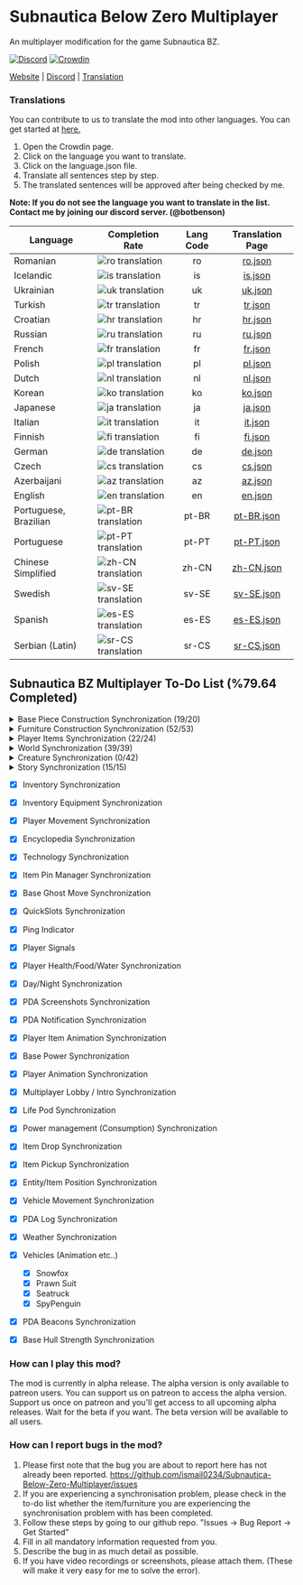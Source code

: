 # Subnautica Below Zero Multiplayer

An multiplayer modification for the game Subnautica BZ.

[![Discord](https://img.shields.io/discord/994133148046725160?logo=discord&logoColor=white)](https://discord.gg/Gq9nush6SP)
[![Crowdin](https://badges.crowdin.net/subnautica-bz-multiplayer-mod/localized.svg)](https://crowdin.com/project/subnautica-bz-multiplayer-mod)

[Website](https://subnauticamultiplayer.com/) | [Discord](https://discord.gg/Gq9nush6SP) | [Translation](https://crowdin.com/project/subnautica-bz-multiplayer-mod)

### Translations
You can contribute to us to translate the mod into other languages. You can get started at [here.](https://crowdin.com/project/subnautica-bz-multiplayer-mod/)

1. Open the Crowdin page.
2. Click on the language you want to translate.
3. Click on the language.json file.
4. Translate all sentences step by step.
5. The translated sentences will be approved after being checked by me.

**Note: If you do not see the language you want to translate in the list. Contact me by joining our discord server. (@botbenson)**

| Language              | Completion Rate                                                                                              | Lang Code |                               Translation Page                                |
|-----------------------|--------------------------------------------------------------------------------------------------------------|:---------:|:-----------------------------------------------------------------------------:|
| Romanian              | ![ro translation](https://subnauticamultiplayer.com/ajax/showCrowdinBadge?language=ro&time=1705587879)       |    ro     |    [ro.json](https://crowdin.com/project/subnautica-bz-multiplayer-mod/ro)    |
| Icelandic             | ![is translation](https://subnauticamultiplayer.com/ajax/showCrowdinBadge?language=is&time=1705587879)       |    is     |    [is.json](https://crowdin.com/project/subnautica-bz-multiplayer-mod/is)    |
| Ukrainian             | ![uk translation](https://subnauticamultiplayer.com/ajax/showCrowdinBadge?language=uk&time=1705587879)       |    uk     |    [uk.json](https://crowdin.com/project/subnautica-bz-multiplayer-mod/uk)    |
| Turkish               | ![tr translation](https://subnauticamultiplayer.com/ajax/showCrowdinBadge?language=tr&time=1705587879)       |    tr     |    [tr.json](https://crowdin.com/project/subnautica-bz-multiplayer-mod/tr)    |
| Croatian              | ![hr translation](https://subnauticamultiplayer.com/ajax/showCrowdinBadge?language=hr&time=1705587879)       |    hr     |    [hr.json](https://crowdin.com/project/subnautica-bz-multiplayer-mod/hr)    |
| Russian               | ![ru translation](https://subnauticamultiplayer.com/ajax/showCrowdinBadge?language=ru&time=1705587879)       |    ru     |    [ru.json](https://crowdin.com/project/subnautica-bz-multiplayer-mod/ru)    |
| French                | ![fr translation](https://subnauticamultiplayer.com/ajax/showCrowdinBadge?language=fr&time=1705587879)       |    fr     |    [fr.json](https://crowdin.com/project/subnautica-bz-multiplayer-mod/fr)    |
| Polish                | ![pl translation](https://subnauticamultiplayer.com/ajax/showCrowdinBadge?language=pl&time=1705587879)       |    pl     |    [pl.json](https://crowdin.com/project/subnautica-bz-multiplayer-mod/pl)    |
| Dutch                 | ![nl translation](https://subnauticamultiplayer.com/ajax/showCrowdinBadge?language=nl&time=1705587879)       |    nl     |    [nl.json](https://crowdin.com/project/subnautica-bz-multiplayer-mod/nl)    |
| Korean                | ![ko translation](https://subnauticamultiplayer.com/ajax/showCrowdinBadge?language=ko&time=1705587879)       |    ko     |    [ko.json](https://crowdin.com/project/subnautica-bz-multiplayer-mod/ko)    |
| Japanese              | ![ja translation](https://subnauticamultiplayer.com/ajax/showCrowdinBadge?language=ja&time=1705587879)       |    ja     |    [ja.json](https://crowdin.com/project/subnautica-bz-multiplayer-mod/ja)    |
| Italian               | ![it translation](https://subnauticamultiplayer.com/ajax/showCrowdinBadge?language=it&time=1705587879)       |    it     |    [it.json](https://crowdin.com/project/subnautica-bz-multiplayer-mod/it)    |
| Finnish               | ![fi translation](https://subnauticamultiplayer.com/ajax/showCrowdinBadge?language=fi&time=1705587879)       |    fi     |    [fi.json](https://crowdin.com/project/subnautica-bz-multiplayer-mod/fi)    |
| German                | ![de translation](https://subnauticamultiplayer.com/ajax/showCrowdinBadge?language=de&time=1705587879)       |    de     |    [de.json](https://crowdin.com/project/subnautica-bz-multiplayer-mod/de)    |
| Czech                 | ![cs translation](https://subnauticamultiplayer.com/ajax/showCrowdinBadge?language=cs&time=1705587879)       |    cs     |    [cs.json](https://crowdin.com/project/subnautica-bz-multiplayer-mod/cs)    |
| Azerbaijani           | ![az translation](https://subnauticamultiplayer.com/ajax/showCrowdinBadge?language=az&time=1705587879)       |    az     |    [az.json](https://crowdin.com/project/subnautica-bz-multiplayer-mod/az)    |
| English               | ![en translation](https://subnauticamultiplayer.com/ajax/showCrowdinBadge?language=en&time=1705587879)       |    en     |    [en.json](https://crowdin.com/project/subnautica-bz-multiplayer-mod/en)    |
| Portuguese, Brazilian | ![pt-BR translation](https://subnauticamultiplayer.com/ajax/showCrowdinBadge?language=pt-BR&time=1705587879) |   pt-BR   | [pt-BR.json](https://crowdin.com/project/subnautica-bz-multiplayer-mod/pt-BR) |
| Portuguese            | ![pt-PT translation](https://subnauticamultiplayer.com/ajax/showCrowdinBadge?language=pt-PT&time=1705587879) |   pt-PT   | [pt-PT.json](https://crowdin.com/project/subnautica-bz-multiplayer-mod/pt-PT) |
| Chinese Simplified    | ![zh-CN translation](https://subnauticamultiplayer.com/ajax/showCrowdinBadge?language=zh-CN&time=1705587879) |   zh-CN   | [zh-CN.json](https://crowdin.com/project/subnautica-bz-multiplayer-mod/zh-CN) |
| Swedish               | ![sv-SE translation](https://subnauticamultiplayer.com/ajax/showCrowdinBadge?language=sv-SE&time=1705587879) |   sv-SE   | [sv-SE.json](https://crowdin.com/project/subnautica-bz-multiplayer-mod/sv-SE) |
| Spanish               | ![es-ES translation](https://subnauticamultiplayer.com/ajax/showCrowdinBadge?language=es-ES&time=1705587879) |   es-ES   | [es-ES.json](https://crowdin.com/project/subnautica-bz-multiplayer-mod/es-ES) |
| Serbian (Latin)       | ![sr-CS translation](https://subnauticamultiplayer.com/ajax/showCrowdinBadge?language=sr-CS&time=1705587879) |   sr-CS   | [sr-CS.json](https://crowdin.com/project/subnautica-bz-multiplayer-mod/sr-CS) |
 

## Subnautica BZ Multiplayer To-Do List (%79.64 Completed)

<details>
  <summary>Base Piece Construction Synchronization (19/20)</summary>

- [x] BaseObservatory
- [x] BaseWindow
- [x] BaseCorridorI
- [x] BaseCorridorL
- [x] BaseCorridorT
- [x] BaseCorridorX
- [x] BaseCorridorGlassI
- [x] BaseCorridorGlassL
- [x] BaseLargeRoom
- [x] BaseLargeGlassDome
- [x] BaseRoom
- [x] BaseGlassDome
- [x] BaseReinforcement
- [x] BaseHatch
- [x] BaseFoundation
- [x] BaseConnector
- [x] BaseControlRoom
- [x] BaseMoonpool
- [x] BaseMapRoom
- [ ] ~~BaseMoonpoolExpansion~~ (This furniture will be completed in the beta version)	
</details> 

<details>
  <summary>Furniture Construction Synchronization (52/53)</summary>

- [x] BarTable
- [x] ExecutiveDesk
- [x] SingleWallShelf
- [x] WallShelves	
- [x] StarshipDesk
- [x] LabCounter
- [x] VendingMachine
- [x] Toilet
- [x] AromatherapyLamp
- [x] EmmanuelPendulum
- [x] Shower
- [x] Sink
- [x] SmallStove	
- [x] Sign
- [x] BaseLadder
- [x] BasePlanter
- [x] PictureFrame	
- [x] Jukebox
- [x] Speaker
- [x] Trashcans
- [x] LabTrashcan
- [x] Aquarium
- [x] Workbench
- [x] Fabricator
- [x] StarshipChair
- [x] StarshipChair2
- [x] StarshipChair3
- [x] Bench
- [x] Techlight
- [x] Spotlight
- [x] Snowman
- [x] SmallLocker
- [x] Locker
- [x] PowerTransmitter
- [x] ThermalPlant
- [x] SolarPanel
- [x] BaseBioReactor
- [x] BaseNuclearReactor
- [x] BasePartition
- [x] BasePartitionDoor
- [x] BatteryCharger
- [x] PowerCellCharger
- [x] Recyclotron
- [x] CoffeeVendingMachine
- [x] Fridge
- [x] BaseFiltrationMachine
- [x] FarmingTray
- [x] PlanterPots (PlanterPot / PlanterPot2 / PlanterPot3 / PlanterBox / PlanterShelf)
- [x] Beds (Bed2 / NarrowBed / BedJeremiah / BedSam / BedZeta / BedDanielle / BedEmmanuel / BedFred / BedParvan)
- [x] BaseBulkhead
- [x] Hoverpad
- [x] BaseUpgradeConsole
- [ ] ~~BaseWaterPark~~ (This furniture will be completed in the beta version)
</details>

<details>
  <summary>Player Items Synchronization (22/24)</summary>
  
- [x] Scanner
- [x] Builder
- [x] Knife
- [x] HeatBlade
- [x] Coffee  
- [x] Constructor
- [x] SmallStorage
- [x] QuantumLocker
- [x] LEDLight
- [x] Beacon
- [x] Flashlight
- [x] AirBladder
- [x] Seaglide
- [x] Welder
- [x] Thumper
- [x] DiveReel
- [x] Flare
- [x] TeleportationTool
- [x] LaserCutter
- [x] SpyPenguin
- [x] SpyPenguinRemote
- [x] MetalDetector
- [ ] ~~PropulsionCannon~~ (This item will be completed in the beta version)
- [ ] ~~Gravsphere~~ (This item will be completed in the beta version)
</details>

<details>
  <summary>World Synchronization (39/39)</summary>
  
- [x] ThermalLily
- [x] Fragments
- [x] PDA
- [x] JukeboxDisks
- [x] Static Items
	- [x] ScrapMetal
	- [x] Water
	- [x] DisinfectedWater
	- [x] Flare
	- [x] NutrientBlock
	- [x] FirstAidKit
	- [x] CopperWire
- [x] OxygenPlant
- [x] SupplyCrate
- [x] BlueprintHandTarget
- [x] Elevator
- [x] Scanner (Fragments/Plants/Environment/etc..)
- [x] Dynamic Items (Limestone/Kyanit/etc..)
- [x] PhaseGate
- [x] Plants
	- [x] GenericRibbon
	- [x] PurpleStalk
	- [x] TwistyBridgesMushroom
	- [x] RedBush
	- [x] DeepLilyShroom
	- [x] LilyPadResource
	- [x] Creepvine
	- [x] KelpRootPustule
	- [x] Spotted Dockleaf
	- [x] Hardy Cave Bush
	- [x] FruitPlant
	- [x] Marblemelon Plant
	- [x] Chinese Potato Plant
	- [x] Horseshoe Shrub
	- [x] Antennae Plant
	- [x] Preston's Plant
	- [x] IceFruitPlant
	- [x] CreepvineSeedCluster
	- [x] Brinicle
</details>

<details>
  <summary>Creature Synchronization (0/42)</summary>
  
- [ ] Spinefish
- [ ] Skyray
- [ ] Boomerang
- [ ] Bladderfish
- [ ] Hoopfish
- [ ] HoopfishSchool
- [ ] Crash
- [ ] GlowWhale
- [ ] LilyPaddler
- [ ] Penguin
- [ ] PenguinBaby
- [ ] Pinnacarid
- [ ] RockPuncher
- [ ] SpinnerFish
- [ ] ArcticRay
- [ ] Rockgrub
- [ ] Symbiote
- [ ] BruteShark
- [ ] TrivalveBlue
- [ ] TrivalveYellow
- [ ] ArcticPeeper
- [ ] ArrowRay
- [ ] SeaMonkey
- [ ] TitanHolefish
- [ ] NootFish
- [ ] Brinewing
- [ ] Triops
- [ ] SquidShark
- [ ] SeaMonkeyBaby
- [ ] Chelicerate
- [ ] SnowStalker
- [ ] SnowStalkerBaby
- [ ] FeatherFish
- [ ] FeatherFishRed
- [ ] ShadowLeviathan
- [ ] Jellyfish
- [ ] DiscusFish
- [ ] CrashHome
- [ ] Cryptosuchus
- [ ] IceWorm
- [ ] LargeVentGarden
- [ ] SmallVentGarden
</details>

<details>
<summary>Story Synchronization (15/15)</summary>
  
- [x] RepairBridge
- [x] Sanctuary
- [x] DownloadAlan
- [x] Marg1
- [x] Marg2
- [x] RadioSalvage
- [x] HackRadioTower
- [x] Marg3
- [x] Body1
- [x] Body2
- [x] Body3
- [x] FabricatorIntro
- [x] BuildAlan
- [x] FrozenCreature
- [x] EndGame
</details>

- [x] Inventory Synchronization
- [x] Inventory Equipment Synchronization
- [x] Player Movement Synchronization
- [x] Encyclopedia Synchronization
- [x] Technology Synchronization
- [x] Item Pin Manager Synchronization
- [x] Base Ghost Move Synchronization
- [x] QuickSlots Synchronization
- [x] Ping Indicator
- [x] Player Signals
- [x] Player Health/Food/Water Synchronization
- [x] Day/Night Synchronization
- [x] PDA Screenshots Synchronization
- [x] PDA Notification Synchronization
- [x] Player Item Animation Synchronization
- [x] Base Power Synchronization
- [x] Player Animation Synchronization
- [x] Multiplayer Lobby / Intro Synchronization
- [x] Life Pod Synchronization
- [x] Power management (Consumption) Synchronization
- [x] Item Drop Synchronization
- [x] Item Pickup Synchronization
- [x] Entity/Item Position Synchronization
- [x] Vehicle Movement Synchronization
- [x] PDA Log Synchronization
- [x] Weather Synchronization
- [x] Vehicles (Animation etc..)
	- [x] Snowfox
	- [x] Prawn Suit
	- [x] Seatruck
	- [x] SpyPenguin
- [x] PDA Beacons Synchronization
- [x] Base Hull Strength Synchronization
 

### How can I play this mod?

The mod is currently in alpha release. The alpha version is only available to patreon users. You can support us on patreon to access the alpha version. Support us once on patreon and you'll get access to all upcoming alpha releases. Wait for the beta if you want. The beta version will be available to all users.

### How can I report bugs in the mod?

1. Please first note that the bug you are about to report here has not already been reported. https://github.com/ismail0234/Subnautica-Below-Zero-Multiplayer/issues
2. If you are experiencing a synchronisation problem, please check in the to-do list whether the item/furniture you are experiencing the synchronisation problem with has been completed.
3. Follow these steps by going to our github repo. "Issues -> Bug Report -> Get Started" 
4. Fill in all mandatory information requested from you.
5. Describe the bug in as much detail as possible.
6. If you have video recordings or screenshots, please attach them. (These will make it very easy for me to solve the error).
